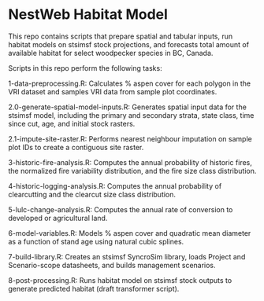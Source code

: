 # NestWeb Habitat Model

This repo contains scripts that prepare spatial and tabular inputs, run habitat models on stsimsf stock projections, and forecasts total amount of available habitat for select woodpecker species in BC, Canada.

Scripts in this repo perform the following tasks:

1-data-preprocessing.R: Calculates % aspen cover for each polygon in the VRI dataset and samples VRI data from sample plot coordinates.

2.0-generate-spatial-model-inputs.R: Generates spatial input data for the stsimsf model, including the primary and secondary strata, state class, time since cut, age, and initial stock rasters.

2.1-impute-site-raster.R: Performs nearest neighbour imputation on sample plot IDs to create a contiguous site raster.

3-historic-fire-analysis.R: Computes the annual probability of historic fires, the normalized fire variability distribution, and the fire size class distribution.  

4-historic-logging-analysis.R: Computes the annual probability of clearcutting and the clearcut size class distribution. 

5-lulc-change-analysis.R: Computes the annual rate of conversion to developed or agricultural land.

6-model-variables.R: Models % aspen cover and quadratic mean diameter as a function of stand age using natural cubic splines.

7-build-library.R: Creates an stsimsf SyncroSim library, loads Project and Scenario-scope datasheets, and builds management scenarios.

8-post-processing.R: Runs habitat model on stsimsf stock outputs to generate predicted habitat (draft transformer script).
